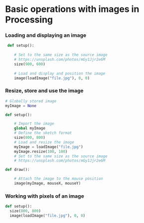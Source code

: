 # Basic operations with images in Processing

### Loading and displaying an image
```python
 def setup():
 
    # Set to the same size as the source image
    # https://unsplash.com/photos/mGy1Jjr2e6M
    size(900, 600)
  
    # Load and display and position the image
    image(loadImage("file.jpg"), 0, 0)
```

### Resize, store and use the image
```python
# Globally stored image
myImage = None

def setup():

    # Import the image
    global myImage
    # Define the sketch format
    size(800, 800)
    # Load and resize the image
    myImage = loadImage("file.jpg")
    myImage.resize(100, 100)
    # Set to the same size as the source image
    # https://unsplash.com/photos/mGy1Jjr2e6M

def draw():

    # Attach the image to the mouse position
    image(myImage, mouseX, mouseY)

```

### Working with pixels of an image
```python
def setup():
  size(800, 800)
  image(loadImage("file.jpg"), 0, 0)
```
